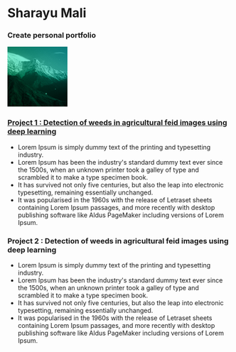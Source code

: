 # Sharayu Mali
### Create personal portfolio

![](/images/avatar.png)

### [Project 1 : Detection of weeds in agricultural feid images using deep learning](www.google.com)

- Lorem Ipsum is simply dummy text of the printing and typesetting industry. 
- Lorem Ipsum has been the industry's standard dummy text ever since the 1500s, when an unknown printer took a galley of type 
and scrambled it to make a type specimen book. 
- It has survived not only five centuries, but also the leap into electronic typesetting, 
remaining essentially unchanged. 
- It was popularised in the 1960s with the release of Letraset sheets containing Lorem Ipsum passages, 
and more recently with desktop publishing software like Aldus PageMaker including versions of Lorem Ipsum.

### Project 2 : Detection of weeds in agricultural feid images using deep learning

- Lorem Ipsum is simply dummy text of the printing and typesetting industry. 
- Lorem Ipsum has been the industry's standard dummy text ever since the 1500s, when an unknown printer took a galley of type 
and scrambled it to make a type specimen book. 
- It has survived not only five centuries, but also the leap into electronic typesetting, 
remaining essentially unchanged. 
- It was popularised in the 1960s with the release of Letraset sheets containing Lorem Ipsum passages, 
and more recently with desktop publishing software like Aldus PageMaker including versions of Lorem Ipsum.

